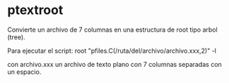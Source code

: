 # ptextroot
Convierte un archivo de 7 columnas en una estructura de root tipo arbol (tree).

Para ejecutar el script:
root "pfiles.C(/ruta/del/archivo/archivo.xxx,2)" -l

con archivo.xxx un archivo de texto plano con 7 columnas separadas con un espacio.
